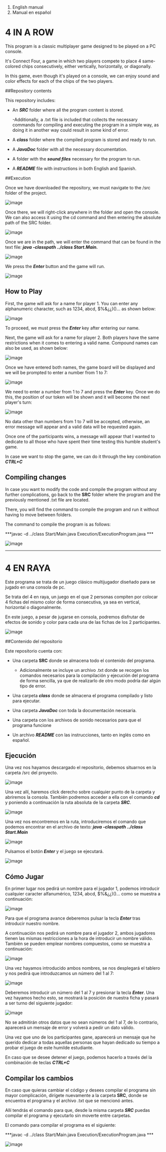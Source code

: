 ﻿1. English manual
2. Manual en español

# 4 IN A ROW

This program is a classic multiplayer game designed to be played on a PC console.

It's Connect Four, a game in which two players compete to place 4 same-colored chips consecutively, either vertically, horizontally, or diagonally.

In this game, even though it's played on a console, we can enjoy sound and color effects for each of the chips of the two players.

##Repository contents

This repository includes:

- An ***SRC*** folder where all the program content is stored.

	-Additionally, a .txt file is included that collects the necessary commands for compiling and executing the program in a simple way, as doing it in another way could result in some kind of error.

- A ***class*** folder where the compiled program is stored and ready to run.

- A ***JavaDoc*** folder with all the necessary documentation.

- A folder with the ***sound files*** necessary for the program to run.

- A ***README*** file with instructions in both English and Spanish.

##Execution

Once we have downloaded the repository, we must navigate to the /src folder of the project.

![image](https://user-images.githubusercontent.com/110684532/229853164-f0c6480a-d5e5-4ae1-910f-c4599dd65f26.png)

Once there, we will right-click anywhere in the folder and open the console. We can also access it using the cd command and then entering the absolute path of the SRC folder.

![image](https://user-images.githubusercontent.com/110684532/229859598-2456d266-0b7b-4b0b-866c-f2c610aa3587.png)

Once we are in the path, we will enter the command that can be found in the text file: ***java -classpath ../class Start.Main.***

![image](https://user-images.githubusercontent.com/110684532/229859947-e8086052-7543-4b56-8b81-1adbf192e2e6.png)

We press the ***Enter*** button and the game will run.

![image](https://user-images.githubusercontent.com/110684532/229860231-af2476ab-49d7-4072-9fec-c07bad3e6bbf.png)

## How to Play

First, the game will ask for a name for player 1. You can enter any alphanumeric character, such as 1234, abcd, $%&¿¿)()... as shown below:

![image](https://user-images.githubusercontent.com/110684532/229860660-328a1dd4-ac34-4365-b806-90b5656238ce.png)

To proceed, we must press the ***Enter*** key after entering our name.

Next, the game will ask for a name for player 2. Both players have the same restrictions when it comes to entering a valid name. Compound names can also be used, as shown below:

![image](https://user-images.githubusercontent.com/110684532/229861394-2e1f2e7b-c8bf-4c91-bfe0-e6582f8c4cd7.png)

Once we have entered both names, the game board will be displayed and we will be prompted to enter a number from 1 to 7:

![image](https://user-images.githubusercontent.com/110684532/229861951-906db52a-2c92-42be-b0c3-efa09dfd4bfe.png)

We need to enter a number from 1 to 7 and press the ***Enter*** key. Once we do this, the position of our token will be shown and it will become the next player's turn:

![image](https://user-images.githubusercontent.com/110684532/229862252-baff5d6c-11b6-43a0-b066-7d43295c9e53.png)

No data other than numbers from 1 to 7 will be accepted, otherwise, an error message will appear and a valid data will be requested again.

Once one of the participants wins, a message will appear that I wanted to dedicate to all those who have spent their time testing this humble student's game.

In case we want to stop the game, we can do it through the key combination ***CTRL+C***

## Compiling changes

In case you want to modify the code and compile the program without any further complications, go back to the **SRC** folder where the program and the previously mentioned .txt file are located.

There, you will find the command to compile the program and run it without having to move between folders.

The command to compile the program is as follows:

***javac -d ../class Start/Main.java Execution/ExecutionProgram.java ***

![image](https://user-images.githubusercontent.com/110684532/229864045-6f540435-60a7-4964-8ca3-7d43ae74d00b.png)

----------------------------------------------------------------------------------------------

# 4 EN RAYA

Este programa se trata de un juego clásico multijugador diseñado para se jugado en una consola de pc. 

Se trata del 4 en raya, un juego en el que 2 personas compiten por colocar 4 fichas del mismo color de forma consecutiva, ya sea en vertical, horizontal o diagonalmente.

En este juego, a pesar de jugarse en consola, podremos disfrutar de efectos de sonido y color para cada una de las fichas de los 2 participantes. 

![image](https://user-images.githubusercontent.com/110684532/229859096-856ea19c-9f77-47ff-bb95-0b11f3c83117.png)

##Contenido del repositorio

Este repositorio cuenta con:
- Una carpeta **SRC** donde se almacena todo el contenido del programa.

	- Adicionalmente se incluye un archivo .txt donde se recogen los comandos necesarios para la compilación y ejecución del programa de forma sencilla, ya que de realizarlo de otro modo podría dar algún tipo de error.

- Una carpeta ***class*** donde se almacena el programa compilado y listo para ejecutar.
- Una carpeta ***JavaDoc*** con toda la documentación necesaria. 
- Una carpeta con los archivos de sonido necesarios para que el programa funcione
- Un archivo ***README*** con las instrucciones, tanto en inglés como en español.


## Ejecución

Una vez nos hayamos descargado el repositorio, debemos situarnos en la carpeta /src del proyecto.

![image](https://user-images.githubusercontent.com/110684532/229853164-f0c6480a-d5e5-4ae1-910f-c4599dd65f26.png)

Una vez allí, haremos click derecho sobre cualquier punto de la carpeta y abriremos la consola. También podremos acceder a ella con el comando ***cd*** y poniendo a continuación la ruta absoluta de la carpeta ***SRC***.

![image](https://user-images.githubusercontent.com/110684532/229859598-2456d266-0b7b-4b0b-866c-f2c610aa3587.png)

Una vez nos encontremos en la ruta, introduciremos el comando que podemos encontrar en el archivo de texto: ***java -classpath ../class Start.Main***

![image](https://user-images.githubusercontent.com/110684532/229859947-e8086052-7543-4b56-8b81-1adbf192e2e6.png)

Pulsamos el botón ***Enter*** y el juego se ejecutará.

![image](https://user-images.githubusercontent.com/110684532/229860231-af2476ab-49d7-4072-9fec-c07bad3e6bbf.png)

## Cómo Jugar

En primer lugar nos pedirá un nombre para el jugador 1, podemos introducir cualquier caracter alfanumérico, 1234, abcd, $%&¿¿)()... como se muestra a continuación:

![image](https://user-images.githubusercontent.com/110684532/229860660-328a1dd4-ac34-4365-b806-90b5656238ce.png)

Para que el programa avance deberemos pulsar la tecla ***Enter*** tras introducir nuestro nombre.

A continuación nos pedirá un nombre para el jugador 2, ambos jugadores tienen las mismas restricciones a la hora de introducir un nombre válido. También se pueden emplear nombres compuestos, como se muestra a continuación:

![image](https://user-images.githubusercontent.com/110684532/229861394-2e1f2e7b-c8bf-4c91-bfe0-e6582f8c4cd7.png)

Una vez hayamos introducido ambos nombres, se nos desplegará el tablero y nos pedirá que introduzcamos un número del 1 al 7:

![image](https://user-images.githubusercontent.com/110684532/229861951-906db52a-2c92-42be-b0c3-efa09dfd4bfe.png)

Deberemos introducir un número del 1 al 7 y presionar la tecla ***Enter***. Una vez hayamos hecho esto, se mostrará la posición de nuestra ficha y pasará a ser turno del siguiente jugador:

![image](https://user-images.githubusercontent.com/110684532/229862252-baff5d6c-11b6-43a0-b066-7d43295c9e53.png)

No se admitirán otros datos que no sean números del 1 al 7, de lo contrario, aparecerá un mensaje de error y volverá a pedir un dato válido.

Una vez que uno de los participantes gane, aparecerá un mensaje que he querido dedicar a todas aquellas personas que hayan dedicado su tiempo a probar el juego de este humilde estudiante. 

En caso que se desee detener el juego, podemos hacerlo a través del la combinación de teclas ***CTRL+C***

## Compilar los cambios 

En caso que quieras cambiar el código y desees compilar el programa sin mayor complicación, dirígete nuevamente a la carpeta **SRC**, donde se encuentra el programa y el archivo .txt que se mencionó antes. 

Allí tendrás el comando para que, desde la misma carpeta ***SRC*** puedas compilar el programa y ejecutarlo sin moverte entre carpetas. 

El comando para compilar el programa es el siguiente: 

***javac -d ../class Start/Main.java Execution/ExecutionProgram.java ***

![image](https://user-images.githubusercontent.com/110684532/229864045-6f540435-60a7-4964-8ca3-7d43ae74d00b.png)



